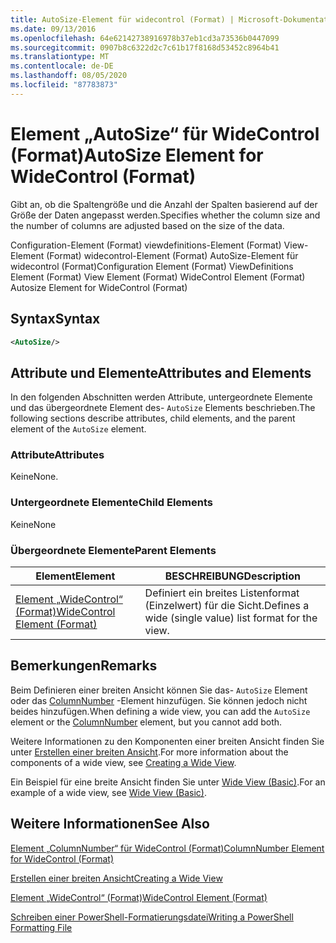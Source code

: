 ```yaml
---
title: AutoSize-Element für widecontrol (Format) | Microsoft-Dokumentation
ms.date: 09/13/2016
ms.openlocfilehash: 64e62142738916978b37eb1cd3a73536b0447099
ms.sourcegitcommit: 0907b8c6322d2c7c61b17f8168d53452c8964b41
ms.translationtype: MT
ms.contentlocale: de-DE
ms.lasthandoff: 08/05/2020
ms.locfileid: "87783873"
---
```

# <a name="autosize-element-for-widecontrol-format"></a><span data-ttu-id="07ef1-102">Element „AutoSize“ für WideControl (Format)</span><span class="sxs-lookup"><span data-stu-id="07ef1-102">AutoSize Element for WideControl (Format)</span></span>

<span data-ttu-id="07ef1-103">Gibt an, ob die Spaltengröße und die Anzahl der Spalten basierend auf der Größe der Daten angepasst werden.</span><span class="sxs-lookup"><span data-stu-id="07ef1-103">Specifies whether the column size and the number of columns are adjusted based on the size of the data.</span></span>

<span data-ttu-id="07ef1-104">Configuration-Element (Format) viewdefinitions-Element (Format) View-Element (Format) widecontrol-Element (Format) AutoSize-Element für widecontrol (Format)</span><span class="sxs-lookup"><span data-stu-id="07ef1-104">Configuration Element (Format) ViewDefinitions Element (Format) View Element (Format) WideControl Element (Format) Autosize Element for WideControl (Format)</span></span>

## <a name="syntax"></a><span data-ttu-id="07ef1-105">Syntax</span><span class="sxs-lookup"><span data-stu-id="07ef1-105">Syntax</span></span>

```xml
<AutoSize/>
```

## <a name="attributes-and-elements"></a><span data-ttu-id="07ef1-106">Attribute und Elemente</span><span class="sxs-lookup"><span data-stu-id="07ef1-106">Attributes and Elements</span></span>

<span data-ttu-id="07ef1-107">In den folgenden Abschnitten werden Attribute, untergeordnete Elemente und das übergeordnete Element des- `AutoSize` Elements beschrieben.</span><span class="sxs-lookup"><span data-stu-id="07ef1-107">The following sections describe attributes, child elements, and the parent element of the `AutoSize` element.</span></span>

### <a name="attributes"></a><span data-ttu-id="07ef1-108">Attribute</span><span class="sxs-lookup"><span data-stu-id="07ef1-108">Attributes</span></span>

<span data-ttu-id="07ef1-109">Keine</span><span class="sxs-lookup"><span data-stu-id="07ef1-109">None.</span></span>

### <a name="child-elements"></a><span data-ttu-id="07ef1-110">Untergeordnete Elemente</span><span class="sxs-lookup"><span data-stu-id="07ef1-110">Child Elements</span></span>

<span data-ttu-id="07ef1-111">Keine</span><span class="sxs-lookup"><span data-stu-id="07ef1-111">None</span></span>

### <a name="parent-elements"></a><span data-ttu-id="07ef1-112">Übergeordnete Elemente</span><span class="sxs-lookup"><span data-stu-id="07ef1-112">Parent Elements</span></span>

|<span data-ttu-id="07ef1-113">Element</span><span class="sxs-lookup"><span data-stu-id="07ef1-113">Element</span></span>|<span data-ttu-id="07ef1-114">BESCHREIBUNG</span><span class="sxs-lookup"><span data-stu-id="07ef1-114">Description</span></span>|
|-------------|-----------------|
|[<span data-ttu-id="07ef1-115">Element „WideControl“ (Format)</span><span class="sxs-lookup"><span data-stu-id="07ef1-115">WideControl Element (Format)</span></span>](./widecontrol-element-format.md)|<span data-ttu-id="07ef1-116">Definiert ein breites Listenformat (Einzelwert) für die Sicht.</span><span class="sxs-lookup"><span data-stu-id="07ef1-116">Defines a wide (single value) list format for the view.</span></span>|

## <a name="remarks"></a><span data-ttu-id="07ef1-117">Bemerkungen</span><span class="sxs-lookup"><span data-stu-id="07ef1-117">Remarks</span></span>

<span data-ttu-id="07ef1-118">Beim Definieren einer breiten Ansicht können Sie das- `AutoSize` Element oder das [ColumnNumber](./columnnumber-element-for-widecontrol-format.md) -Element hinzufügen. Sie können jedoch nicht beides hinzufügen.</span><span class="sxs-lookup"><span data-stu-id="07ef1-118">When defining a wide view, you can add the `AutoSize` element or the [ColumnNumber](./columnnumber-element-for-widecontrol-format.md) element, but you cannot add both.</span></span>

<span data-ttu-id="07ef1-119">Weitere Informationen zu den Komponenten einer breiten Ansicht finden Sie unter [Erstellen einer breiten Ansicht](./creating-a-wide-view.md).</span><span class="sxs-lookup"><span data-stu-id="07ef1-119">For more information about the components of a wide view, see [Creating a Wide View](./creating-a-wide-view.md).</span></span>

<span data-ttu-id="07ef1-120">Ein Beispiel für eine breite Ansicht finden Sie unter [Wide View (Basic)](./wide-view-basic.md).</span><span class="sxs-lookup"><span data-stu-id="07ef1-120">For an example of a wide view, see [Wide View (Basic)](./wide-view-basic.md).</span></span>

## <a name="see-also"></a><span data-ttu-id="07ef1-121">Weitere Informationen</span><span class="sxs-lookup"><span data-stu-id="07ef1-121">See Also</span></span>

[<span data-ttu-id="07ef1-122">Element „ColumnNumber“ für WideControl (Format)</span><span class="sxs-lookup"><span data-stu-id="07ef1-122">ColumnNumber Element for WideControl (Format)</span></span>](./columnnumber-element-for-widecontrol-format.md)

[<span data-ttu-id="07ef1-123">Erstellen einer breiten Ansicht</span><span class="sxs-lookup"><span data-stu-id="07ef1-123">Creating a Wide View</span></span>](./creating-a-wide-view.md)

[<span data-ttu-id="07ef1-124">Element „WideControl“ (Format)</span><span class="sxs-lookup"><span data-stu-id="07ef1-124">WideControl Element (Format)</span></span>](./widecontrol-element-format.md)

[<span data-ttu-id="07ef1-125">Schreiben einer PowerShell-Formatierungsdatei</span><span class="sxs-lookup"><span data-stu-id="07ef1-125">Writing a PowerShell Formatting File</span></span>](./writing-a-powershell-formatting-file.md)
